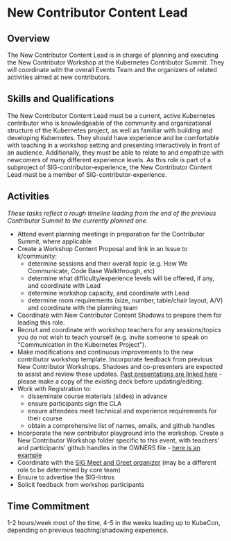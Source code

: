 # New Contributor Content Lead

## Overview
The New Contributor Content Lead is in charge of planning and executing the New Contributor Workshop at the Kubernetes Contributor Summit. They will coordinate with the overall Events Team and the organizers of related activities aimed at new contributors.

## Skills and Qualifications

The New Contributor Content Lead must be a current, active Kubernetes contributor who is knowledgeable of the community and organizational structure of the Kubernetes project, as well as familiar with building and developing Kubernetes.
They should have experience and be comfortable with teaching in a workshop setting and presenting interactively in front of an audience.
Additionally, they must be able to relate to and empathize with newcomers of many different experience levels.
As this role is part of a subproject of SIG-contributor-experience, the New Contributor Content Lead must be a member of SIG-contributor-experience.

## Activities

*These tasks reflect a rough timeline leading from the end of the previous Contributor Summit to the currently planned one.*
- Attend event planning meetings in preparation for the Contributor Summit, where applicable
- Create a Workshop Content Proposal and link in an Issue to k/community:
    - determine sessions and their overall topic (e.g. How We Communicate, Code Base Walkthrough, etc)
    - determine what difficulty/experience levels will be offered, if any, and coordinate with Lead
    - determine workshop capacity, and coordinate with Lead
    - determine room requirements (size, number, table/chair layout, A/V) and coordinate with the planning team
- Coordinate with New Contributor Content Shadows to prepare them for leading this role.
- Recruit and coordinate with workshop teachers for any sessions/topics you do not wish to teach yourself (e.g. invite someone to speak on "Communication in the Kubernetes Project").
- Make modifications and continuous improvements to the new contributor workshop template.
Incorporate feedback from previous New Contributor Workshops.
Shadows and co-presenters are expected to assist and review these updates.
[Past presentations are linked here](https://github.com/cncf/presentations/tree/master/kubernetes) - please make a copy of the existing deck before updating/editing.
- Work with Registration to:
    - disseminate course materials (slides) in advance
    - ensure participants sign the CLA
    - ensure attendees meet technical and experience requirements for their course
    - obtain a comprehensive list of names, emails, and github handles
- Incorporate the new contributor playground into the workshop.
Create a New Contributor Workshop folder specific to this event, with teachers' and participants' github handles in the OWNERS file - [here is an example](sigs.k8s.io/contributor-playground/seattle)
- Coordinate with the [SIG Meet and Greet organizer](sig-contrib-events.md) (may be a different role to be determined by core team)
- Ensure to advertise the SIG-Intros
- Solicit feedback from workshop participants

## Time Commitment

1-2 hours/week most of the time, 4-5 in the weeks leading up to KubeCon, depending on previous teaching/shadowing experience.
